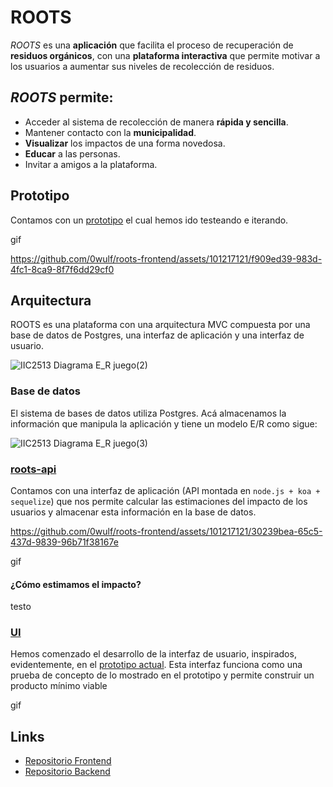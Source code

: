  # ROOTS
*ROOTS* es una **aplicación** que facilita el proceso de recuperación de **residuos orgánicos**, con una **plataforma interactiva** que permite motivar a los usuarios a aumentar sus niveles de recolección de residuos. 

## *ROOTS* permite:
* Acceder al sistema de recolección de manera **rápida y sencilla**.
* Mantener contacto con la **municipalidad**.
* **Visualizar** los impactos de una forma novedosa.
* **Educar** a las personas.
* Invitar a amigos a la plataforma.

## Prototipo
Contamos con un [prototipo](https://www.figma.com/proto/fVerwk6SUqxPyG2U9HON7o/EducApp?node-id=167-22&starting-point-node-id=147%3A3) el cual hemos ido testeando e iterando.

gif

https://github.com/0wulf/roots-frontend/assets/101217121/f909ed39-983d-4fc1-8ca9-8f7f6dd29cf0

## Arquitectura
ROOTS es una plataforma con una arquitectura MVC compuesta por una base de datos de Postgres, una interfaz de aplicación  y una interfaz de usuario.

![IIC2513 Diagrama E_R juego(2)](https://github.com/0wulf/roots-frontend/assets/101217121/0d6b15e6-8198-4601-9313-48c2a02b17a2)

### Base de datos
El sistema de bases de datos utiliza Postgres. Acá almacenamos la información que manipula la aplicación y tiene un modelo E/R como sigue:

![IIC2513 Diagrama E_R juego(3)](https://github.com/0wulf/roots-frontend/assets/101217121/d068a9b0-ef39-4be0-b8d1-d70c1f0b22ed)

### [roots-api](https://roots-api.onrender.com)
Contamos con una interfaz de aplicación (API montada en `node.js + koa + sequelize`) que nos permite calcular las estimaciones del impacto de los usuarios y almacenar esta información en la base de datos.

https://github.com/0wulf/roots-frontend/assets/101217121/30239bea-65c5-437d-9839-96b71f38167e

gif

#### ¿Cómo estimamos el impacto?
testo

### [UI](https://roots-chile.netlify.app/)
Hemos comenzado el desarrollo de la interfaz de usuario, inspirados, evidentemente, en el [prototipo actual](#ROOTS##prototipo). Esta interfaz funciona como una prueba de concepto de lo mostrado en el prototipo y permite construir un producto mínimo viable

gif

## Links
- [Repositorio Frontend](https://github.com/0wulf/roots-frontend)
- [Repositorio Backend](https://github.com/0wulf/roots-backend)
